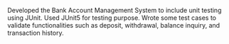Developed the Bank Account Management System to include unit testing using JUnit. Used JUnit5 for testing purpose. Wrote some test cases to validate functionalities such as 
deposit, withdrawal, balance inquiry, and transaction history.
